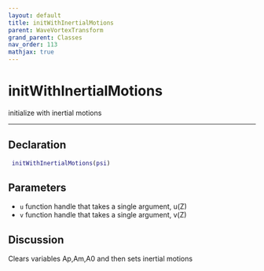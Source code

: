 ```yaml
---
layout: default
title: initWithInertialMotions
parent: WaveVortexTransform
grand_parent: Classes
nav_order: 113
mathjax: true
---
```


#  initWithInertialMotions

initialize with inertial motions


---

## Declaration
```matlab
 initWithInertialMotions(psi)
```
## Parameters
+ `u`  function handle that takes a single argument, u(Z)
+ `v`  function handle that takes a single argument, v(Z)

## Discussion

  Clears variables Ap,Am,A0 and then sets inertial motions
        
